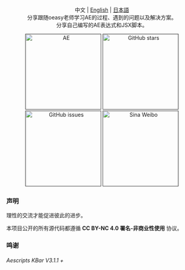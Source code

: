 <p align="center">
  <br>中文 | <a href="README_en.md">English</a> | <a href="README_ja.md">日本語</a>
  <br>分享跟随oeasy老师学习AE的过程、遇到的问题以及解决方案。<br>分享自己编写的AE表达式和JSX脚本。
</p>

<p align="center">
  <a href=""><img src="README_File/资源4.png" alt="AE" height="200"></a>
  <a href=""><img src="README_File/资源5.png" alt="GitHub stars" height="200"></a>
  <a href=""><img src="README_File/资源6.png" alt="GitHub issues" height="200"></a>
  <a href=""><img src="README_File/资源7.png" alt="Sina Weibo" height="200"></a>
</p>

### 声明

理性的交流才能促进彼此的进步。

本项目公开的所有源代码都遵循 **CC BY-NC 4.0 署名-非商业性使用** 协议。

### 鸣谢

######  Aescripts KBar V3.1.1 +

